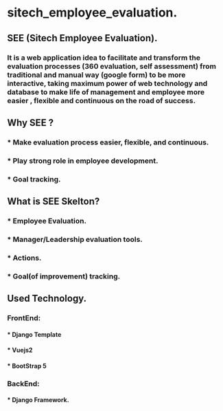 # sitech_employee_evaluation.

## SEE (Sitech Employee Evaluation).
### It is a web application idea to facilitate and  transform the evaluation processes (360 evaluation, self assessment)  from traditional and manual  way (google form) to be more interactive, taking maximum power of web technology and database to make life of management and employee more easier , flexible and continuous on the road of success.

## Why SEE ?

###   * Make evaluation process easier, flexible, and continuous.
###   * Play strong role in employee development.
###   * Goal tracking.

## What is SEE Skelton?
###   * Employee Evaluation.
###   * Manager/Leadership evaluation tools. 
###   * Actions.
###   * Goal(of improvement) tracking.


## Used Technology.

### FrontEnd: 
#### * Django Template
#### * Vuejs2 
#### * BootStrap 5

### BackEnd: 
#### * Django Framework.










